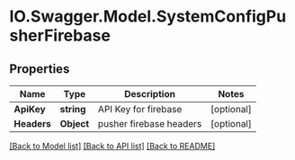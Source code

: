 # IO.Swagger.Model.SystemConfigPusherFirebase
## Properties

Name | Type | Description | Notes
------------ | ------------- | ------------- | -------------
**ApiKey** | **string** | API Key for firebase | [optional] 
**Headers** | **Object** | pusher firebase headers | [optional] 

[[Back to Model list]](../README.md#documentation-for-models) [[Back to API list]](../README.md#documentation-for-api-endpoints) [[Back to README]](../README.md)

